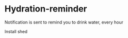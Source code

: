 # Hydration-reminder
 Notification is sent to remind you to drink water, every hour

 Install shed
 
